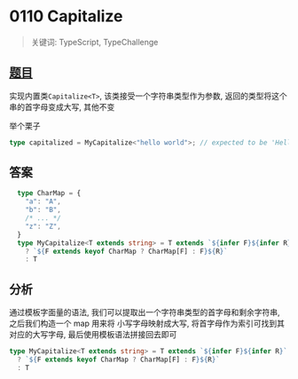 # 0110 Capitalize

> 关键词: TypeScript, TypeChallenge

## [题目](https://github.com/type-challenges/type-challenges/blob/master/questions/110-medium-capitalize/README.md)

实现内置类`Capitalize<T>`, 该类接受一个字符串类型作为参数, 返回的类型将这个串的首字母变成大写, 其他不变

举个栗子

```ts
type capitalized = MyCapitalize<"hello world">; // expected to be 'Hello world'
```

## 答案

```ts
  type CharMap = {
    "a": "A",
    "b": "B",
    /* ... */
    "z": "Z",
  }
  type MyCapitalize<T extends string> = T extends `${infer F}${infer R}`
    ? `${F extends keyof CharMap ? CharMap[F] : F}${R}`
    : T
```

## 分析

通过模板字面量的语法, 我们可以提取出一个字符串类型的首字母和剩余字符串, 之后我们构造一个 map 用来将
小写字母映射成大写, 将首字母作为索引可找到其对应的大写字母, 最后使用模板语法拼接回去即可

```ts
type MyCapitalize<T extends string> = T extends `${infer F}${infer R}`
  ? `${F extends keyof CharMap ? CharMap[F] : F}${R}`
  : T
```
